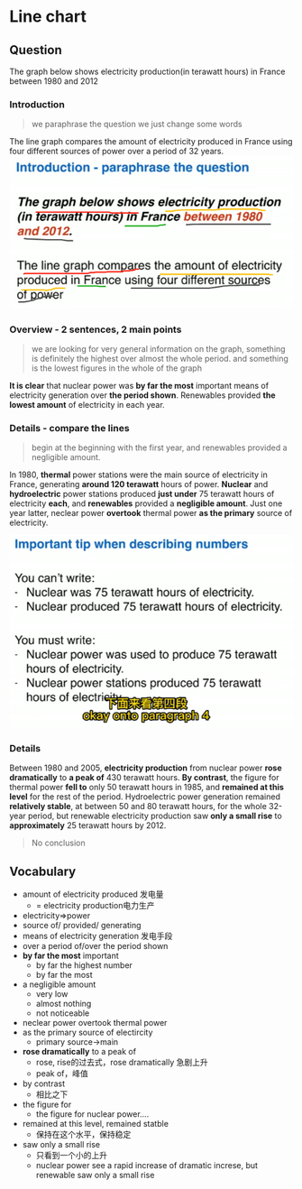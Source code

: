 # Line chart

## Question

The graph below shows electricity production(in terawatt hours) in France between 1980 and 2012

### Introduction

> we paraphrase the question we just change some words

The line graph compares the amount of electricity produced in France using four different sources of power over a period of 32 years.
<img src="https://raw.githubusercontent.com/FavorMylikes/hackmd-note/img/img20230505201810.png" alt="20230505201810"/>

### Overview - 2 sentences, 2 main points

> we are looking for very general information on the graph, something is definitely the highest over almost the whole period. and something is the lowest figures in the whole of the graph

**It is clear** that nuclear power was **by far the most** important means of electricity generation over **the period shown**. Renewables provided **the lowest amount** of electricity in each year.

### Details - compare the lines

> begin at the beginning with the first year, and renewables provided a negligible amount.

In 1980, **thermal** power stations were the main source of electricity in France, generating **around 120 terawatt** hours of power. **Nuclear** and **hydroelectric** power stations produced **just under** 75 terawatt hours of electricity **each**, and **renewables** provided a **negligible amount**. Just one year latter, neclear power **overtook** thermal power **as the primary** source of electricity.

<img src="https://raw.githubusercontent.com/FavorMylikes/hackmd-note/img/img20230505210413.png" alt="20230505210413"/>

### Details

Between 1980 and 2005, **electricity production** from nuclear power **rose dramatically** to **a peak of** 430 terawatt hours. **By contrast**, the figure for thermal power **fell to** only 50 terawatt hours in 1985, and **remained at this level** for the rest of the period. Hydroelectric power generation remained **relatively stable**, at between 50 and 80 terawatt hours, for the whole 32-year period, but renewable electricity production saw **only a small rise** to **approximately** 25 terawatt hours by 2012.

> No conclusion

## Vocabulary

- amount of electricity produced 发电量
  - = electricity production电力生产
- electricity=>power
- source of/ provided/ generating
- means of electricity generation 发电手段
- over a period of/over the period shown
- **by far the most** important
  - by far the highest number
  - by far the most
- a negligible amount
  - very low
  - almost nothing
  - not noticeable
- neclear power overtook thermal power
- as the primary source of electircity
  - primary source->main
- **rose dramatically** to a peak of
  - rose, rise的过去式，rose dramatically 急剧上升
  - peak of，峰值
- by contrast
  - 相比之下
- the figure for
  - the figure for nuclear power....
- remained at this level, remained statble
  - 保持在这个水平，保持稳定
- saw only a small rise
  - 只看到一个小的上升
  - nuclear power see a rapid increase of dramatic increse, but renewable saw only a small rise